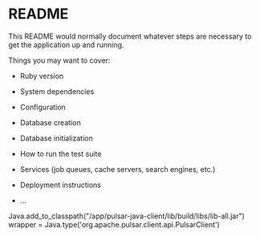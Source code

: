 # README

This README would normally document whatever steps are necessary to get the
application up and running.

Things you may want to cover:

* Ruby version

* System dependencies

* Configuration

* Database creation

* Database initialization

* How to run the test suite

* Services (job queues, cache servers, search engines, etc.)

* Deployment instructions

* ...

Java.add_to_classpath("/app/pulsar-java-client/lib/build/libs/lib-all.jar")
wrapper = Java.type('org.apache.pulsar.client.api.PulsarClient')